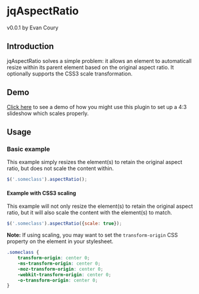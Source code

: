 # jqAspectRatio
v0.0.1 by Evan Coury

## Introduction

jqAspectRatio solves a simple problem: it allows an element to automaticall resize within its parent element based on the original aspect ratio. It optionally supports the CSS3 scale transformation.

## Demo

[Click here](http://evandotpro.github.com/jqAspectRatio/) to see a demo of how you might use this plugin to set up a 4:3 slideshow which scales properly.

## Usage

### Basic example

This example simply resizes the element(s) to retain the original aspect ratio, but does not scale the content within.

```javascript
$('.someclass').aspectRatio();
```

#### Example with CSS3 scaling

This example will not only resize the element(s) to retain the original aspect ratio, but it will also scale the content with the element(s) to match.

```javascript
$('.someclass').aspectRatio({scale: true});
```

**Note:** If using scaling, you may want to set the `transform-origin` CSS property on the element in your stylesheet.

```css
.someclass {
    transform-origin: center 0;
    -ms-transform-origin: center 0;
    -moz-transform-origin: center 0;
    -webkit-transform-origin: center 0;
    -o-transform-origin: center 0;
}
```
